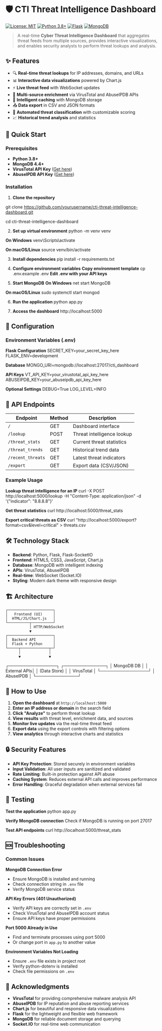 # 🛡️ CTI Threat Intelligence Dashboard

[![License: MIT](https://img.shields.io/badge/License-MIT-yellow.svg)](https://opensource.org/licenses/MIT)
[![Python 3.8+](https://img.shields.io/badge/python-3.8+-blue.svg)](https://www.python.org/downloads/)
[![Flask](https://img.shields.io/badge/Flask-2.3.0-green.svg)](https://flask.palletsprojects.com/)
[![MongoDB](https://img.shields.io/badge/MongoDB-6.0+-green.svg)](https://www.mongodb.com/)

> A real-time **Cyber Threat Intelligence Dashboard** that aggregates threat feeds from multiple sources, provides interactive visualizations, and enables security analysts to perform threat lookups and analysis.

## ✨ Features

- 🔍 **Real-time threat lookups** for IP addresses, domains, and URLs
- 📊 **Interactive data visualizations** powered by Chart.js
- ⚡ **Live threat feed** with WebSocket updates
- 🔗 **Multi-source enrichment** via VirusTotal and AbuseIPDB APIs
- 💾 **Intelligent caching** with MongoDB storage
- 📤 **Data export** in CSV and JSON formats
- 🎯 **Automated threat classification** with customizable scoring
- 📈 **Historical trend analysis** and statistics

## 🚀 Quick Start

### Prerequisites

- **Python 3.8+**
- **MongoDB 4.4+**
- **VirusTotal API Key** ([Get here](https://www.virustotal.com/gui/join-us))
- **AbuseIPDB API Key** ([Get here](https://www.abuseipdb.com/register))

### Installation

1. **Clone the repository**

git clone https://github.com/yourusername/cti-threat-intelligence-dashboard.git

cd cti-threat-intelligence-dashboard

2. **Set up virtual environment**
  python -m venv venv

  **On Windows**
  venv\Scripts\activate

  **On macOS/Linux**
  source venv/bin/activate

3. **Install dependencies**
  pip install -r requirements.txt

4. **Configure environment variables**
  **Copy environment template**
  cp .env.example .env
  **Edit .env with your API keys**

5. **Start MongoDB**
  **On Windows**
  net start MongoDB

**On macOS/Linux**
  sudo systemctl start mongod

6. **Run the application**
  python app.py

7. **Access the dashboard**
  http://localhost:5000

## 🔧 Configuration

### Environment Variables (.env)
**Flask Configuration**
  SECRET_KEY=your_secret_key_here
  FLASK_ENV=development

**Database**
  MONGO_URI=mongodb://localhost:27017/cti_dashboard

**API Keys**
  VT_API_KEY=your_virustotal_api_key_here
  ABUSEIPDB_KEY=your_abuseipdb_api_key_here

**Optional Settings**
  DEBUG=True
  LOG_LEVEL=INFO

## 🔌 API Endpoints

| Endpoint | Method | Description |
|----------|---------|-------------|
| `/` | GET | Dashboard interface |
| `/lookup` | POST | Threat intelligence lookup |
| `/threat_stats` | GET | Current threat statistics |
| `/threat_trends` | GET | Historical trend data |
| `/recent_threats` | GET | Latest threat indicators |
| `/export` | GET | Export data (CSV/JSON) |

### Example Usage
**Lookup threat intelligence for an IP**
  curl -X POST http://localhost:5000/lookup
  -H "Content-Type: application/json"
  -d '{"indicator": "8.8.8.8"}'

**Get threat statistics**
  curl http://localhost:5000/threat_stats

**Export critical threats as CSV**
  curl "http://localhost:5000/export?format=csv&level=critical" > threats.csv

## 🛠️ Technology Stack

- **Backend**: Python, Flask, Flask-SocketIO
- **Frontend**: HTML5, CSS3, JavaScript, Chart.js
- **Database**: MongoDB with intelligent indexing
- **APIs**: VirusTotal, AbuseIPDB
- **Real-time**: WebSocket (Socket.IO)
- **Styling**: Modern dark theme with responsive design

## 🏗️ Architecture

    ┌─────────────────────┐
    │   Frontend (UI)     │
    │  HTML/JS/Chart.js   │
    └──────────┬──────────┘
               │ HTTP/WebSocket
               ▼
    ┌─────────────────────┐
    │  Backend API        │
    │  Flask + Python     │
    └─────┬─────────────┬─┘
          │             │
          ▼             ▼
 ┌────────────────┐  ┌──────────────┐
 │  MongoDB DB    │  │ External APIs│
 │  (Data Store)  │  │ VirusTotal   │
 └────────────────┘  │ AbuseIPDB    │
                     └──────────────┘


## 📸 How to Use

1. **Open the dashboard** at `http://localhost:5000`
2. **Enter an IP address or domain** in the search field
3. **Click "Analyze"** to perform threat lookup
4. **View results** with threat level, enrichment data, and sources
5. **Monitor live updates** via the real-time threat feed
6. **Export data** using the export controls with filtering options
7. **View analytics** through interactive charts and statistics

## 🔒 Security Features

- **API Key Protection**: Stored securely in environment variables
- **Input Validation**: All user inputs are sanitized and validated
- **Rate Limiting**: Built-in protection against API abuse
- **Caching System**: Reduces external API calls and improves performance
- **Error Handling**: Graceful degradation when external services fail

## 🧪 Testing
**Test the application**
python app.py

**Verify MongoDB connection**
Check if MongoDB is running on port 27017

**Test API endpoints**
curl http://localhost:5000/threat_stats

## 🆘 Troubleshooting

### Common Issues

**MongoDB Connection Error**
- Ensure MongoDB is installed and running
- Check connection string in `.env` file
- Verify MongoDB service status

**API Key Errors (401 Unauthorized)**
- Verify API keys are correctly set in `.env`
- Check VirusTotal and AbuseIPDB account status
- Ensure API keys have proper permissions

**Port 5000 Already in Use**
- Find and terminate processes using port 5000
- Or change port in `app.py` to another value

**Environment Variables Not Loading**
- Ensure `.env` file exists in project root
- Verify python-dotenv is installed
- Check file permissions on `.env`

## 🙏 Acknowledgments

- **VirusTotal** for providing comprehensive malware analysis API
- **AbuseIPDB** for IP reputation and abuse reporting services
- **Chart.js** for beautiful and responsive data visualizations
- **Flask** for the lightweight and flexible web framework
- **MongoDB** for reliable document storage and querying
- **Socket.IO** for real-time web communication
